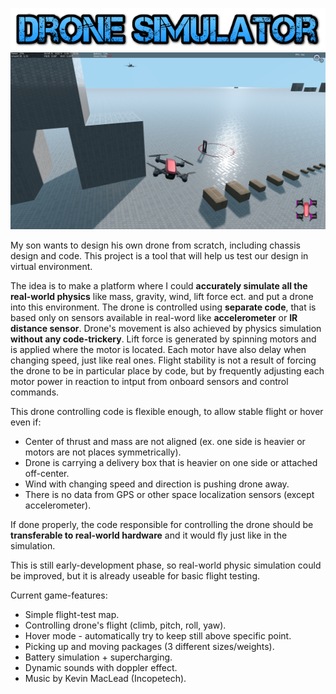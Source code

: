 ![Screenshot](/textlogo.png)
![Screenshot](/screenshot.png)

My son wants to design his own drone from scratch, including chassis design and code. This project is a tool that will help us test our design in virtual environment.

The idea is to make a platform where I could **accurately simulate all the real-world physics** like mass, gravity, wind, lift force ect. and put a drone into this environment. The drone is controlled using **separate code**, that is based only on sensors available in real-word like **accelerometer** or **IR distance sensor**. Drone's movement is also achieved by physics simulation **without any code-trickery**. Lift force is generated by spinning motors and is applied where the motor is located. Each motor have also delay when changing speed, just like real ones. Flight stability is not a result of forcing the drone to be in particular place by code, but by frequently adjusting each motor power in reaction to intput from onboard sensors and control commands.

This drone controlling code is flexible enough, to allow stable flight or hover even if:
* Center of thrust and mass are not aligned (ex. one side is heavier or motors are not places symmetrically).
* Drone is carrying a delivery box that is heavier on one side or attached off-center.
* Wind with changing speed and direction is pushing drone away.
* There is no data from GPS or other space localization sensors (except accelerometer).

If done properly, the code responsible for controlling the drone should be **transferable to real-world hardware** and it would fly just like in the simulation. 

This is still early-development phase, so real-world physic simulation could be improved, but it is already useable for basic flight testing.

Current game-features:
* Simple flight-test map.
* Controlling drone's flight (climb, pitch, roll, yaw).
* Hover mode - automatically try to keep still above specific point.
* Picking up and moving packages (3 different sizes/weights).
* Battery simulation + supercharging.
* Dynamic sounds with doppler effect.
* Music by Kevin MacLead (Incopetech).

